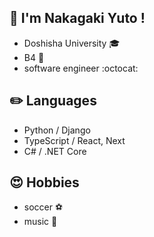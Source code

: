 

## 👋 I'm Nakagaki Yuto !
* Doshisha University :mortar_board:
* B4 :boy:
* software engineer :octocat:


## :pencil2: Languages
* Python / Django
* TypeScript / React, Next
* C# / .NET Core


## :heart_eyes: Hobbies
* soccer :soccer:
* music 🎤







